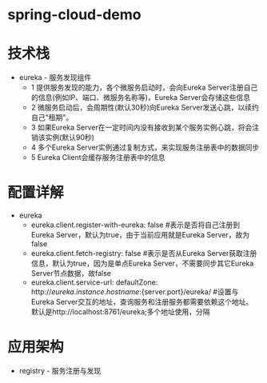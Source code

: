 # spring-cloud-demo

# 技术栈
  * eureka - 服务发现组件
       * 1 提供服务发现的能力，各个微服务启动时，会向Eureka Server注册自己的信息(例如IP、端口、微服务名称等)，Eureka Server会存储这些信息
       * 2 微服务启动后，会周期性(默认30秒)向Eureka Server发送心跳，以续约自己"租期"。
       * 3 如果Eureka Server在一定时间内没有接收到某个服务实例心跳，将会注销该实例(默认90秒)
       * 4 多个Eureka Server实例通过复制方式，来实现服务注册表中的数据同步
       * 5 Eureka Client会缓存服务注册表中的信息
        
# 配置详解
  * eureka
     * eureka.client.register-with-eureka: false #表示是否将自己注册到Eureka Server，默认为true，由于当前应用就是Eureka Server，故为false
     * eureka.client.fetch-registry: false #表示是否从Eureka Server获取注册信息，默认为true，因为是单点Eureka Server，不需要同步其它Eureka Server节点数据，故false
     * eureka.client.service-url: defaultZone: http://${eureka.instance.hostname}:${server.port}/eureka/
         #设置与Eureka Server交互的地址，查询服务和注册服务都需要依赖这个地址。默认是http://localhost:8761/eureka;多个地址使用，分隔
                
# 应用架构
  * registry - 服务注册与发现
